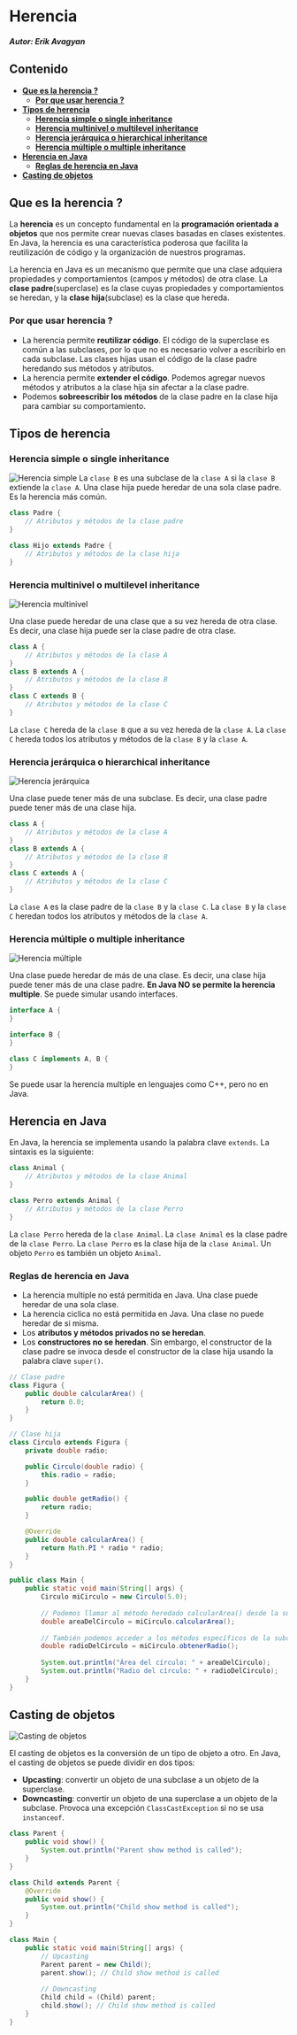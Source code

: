 # Herencia 
##### Autor: Erik Avagyan

## Contenido
- [**Que es la herencia ?**](#que-es-la-herencia)
    - [**Por que usar herencia ?**](#por-que-usar-herencia)
- [**Tipos de herencia**](#tipos-de-herencia)
    - [**Herencia simple o single inheritance**](#herencia-simple-o-single-inheritance)
    - [**Herencia multinivel o multilevel inheritance**](#herencia-multinivel-o-multilevel-inheritance)
    - [**Herencia jerárquica o hierarchical inheritance**](#herencia-jerárquica-o-hierarchical-inheritance)
    - [**Herencia múltiple o multiple inheritance**](#herencia-múltiple-o-multiple-inheritance)
- [**Herencia en Java**](#herencia-en-java)
    - [**Reglas de herencia en Java**](#reglas-de-herencia-en-java)
- [**Casting de objetos**](#casting-de-objetos)

## Que es la herencia ?
La **herencia** es un concepto fundamental en la **programación orientada a objetos** que 
nos permite crear nuevas clases basadas en clases existentes. En Java, la herencia 
es una característica poderosa que facilita la reutilización de código y la organización 
de nuestros programas.

La herencia en Java es un mecanismo que permite que una clase adquiera propiedades y 
comportamientos (campos y métodos) de otra clase. La **clase padre**(superclase) es la clase cuyas
propiedades y comportamientos se heredan, y la **clase hija**(subclase) es la clase que hereda. 

### Por que usar herencia ?
- La herencia permite **reutilizar código**. El código de la superclase es común a las subclases, por lo que no es necesario volver a escribirlo en cada subclase.
Las clases hijas usan el código de la clase padre heredando sus métodos y atributos.
- La herencia permite **extender el código**. Podemos agregar nuevos métodos y atributos a la clase hija sin afectar a la clase padre.
- Podemos **sobreescribir los métodos** de la clase padre en la clase hija para cambiar su comportamiento.

## Tipos de herencia

### Herencia simple o single inheritance
![Herencia simple](https://miro.medium.com/v2/resize:fit:558/format:webp/1*tiWlegYWK335l_yDJLwjgw.png)
La `clase B` es una subclase de la `clase A` si la `clase B` extiende la `clase A`.  Una clase hija puede heredar de una sola clase padre. Es la herencia más común.

```java
class Padre {
    // Atributos y métodos de la clase padre
}

class Hijo extends Padre {
    // Atributos y métodos de la clase hija
}
```
### Herencia multinivel o multilevel inheritance
![Herencia multinivel](https://miro.medium.com/v2/resize:fit:468/format:webp/1*oyUS1L9ShlkWZmENfVQJmg.png)

Una clase puede heredar de una clase que a su vez hereda de otra clase. Es decir, una clase hija puede ser la clase padre de otra clase. 

```java
class A {
    // Atributos y métodos de la clase A
}
class B extends A {
    // Atributos y métodos de la clase B
}
class C extends B {
    // Atributos y métodos de la clase C
}
```
La `clase C` hereda de la `clase B` que a su vez hereda de la `clase A`. La `clase C` hereda todos los atributos y métodos de la `clase B` y la `clase A`.

### Herencia jerárquica o hierarchical inheritance
![Herencia jerárquica](https://miro.medium.com/v2/resize:fit:640/format:webp/1*mFxgt1R-THhRdyKt4ZMH6A.png)

Una clase puede tener más de una subclase. Es decir, una clase padre puede tener más de una clase hija. 

```java
class A {
    // Atributos y métodos de la clase A
}
class B extends A {
    // Atributos y métodos de la clase B
}
class C extends A {
    // Atributos y métodos de la clase C
}
```
La `clase A` es la clase padre de la `clase B` y la `clase C`. La `clase B` y la `clase C` heredan todos los atributos y métodos de la `clase A`.

### Herencia múltiple o multiple inheritance
![Herencia múltiple](https://miro.medium.com/v2/resize:fit:640/format:webp/1*4JFfAofGp7s6DtYRCr-0_g.png)

Una clase puede heredar de más de una clase. Es decir, una clase hija puede tener más de una clase padre. **En Java NO se permite la herencia multiple**. Se puede simular usando interfaces. 

```java
interface A {
}

interface B {
}

class C implements A, B {
}
``` 
Se puede usar la herencia multiple en lenguajes como C++, pero no en Java.

## Herencia en Java
En Java, la herencia se implementa usando la palabra clave `extends`. La sintaxis es la siguiente:

```java
class Animal {
    // Atributos y métodos de la clase Animal
}

class Perro extends Animal {
    // Atributos y métodos de la clase Perro
}
``` 

La `clase Perro` hereda de la `clase Animal`. La `clase Animal` es la clase padre de la `clase Perro`. La `clase Perro` es la clase hija de la `clase Animal`. Un objeto `Perro` es también un objeto `Animal`.

### Reglas de herencia en Java
- La herencia multiple no está permitida en Java. Una clase puede heredar de una sola clase.
- La herencia ciclica no está permitida en Java. Una clase no puede heredar de si misma.
- Los **atributos y métodos privados no se heredan**. 
- Los **constructores no se heredan**. Sin embargo, el constructor de la clase padre se invoca desde el constructor de la clase hija usando la palabra clave `super()`.

```java
// Clase padre
class Figura {
    public double calcularArea() {
        return 0.0;
    }
}

// Clase hija
class Circulo extends Figura {
    private double radio;

    public Circulo(double radio) {
        this.radio = radio;
    }

    public double getRadio() {
        return radio;
    }

    @Override
    public double calcularArea() {
        return Math.PI * radio * radio;
    }
}

public class Main {
    public static void main(String[] args) {
        Circulo miCirculo = new Circulo(5.0);
        
        // Podemos llamar al método heredado calcularArea() desde la subclase
        double areaDelCirculo = miCirculo.calcularArea();
        
        // También podemos acceder a los métodos específicos de la subclase
        double radioDelCirculo = miCirculo.obtenerRadio();
        
        System.out.println("Área del círculo: " + areaDelCirculo);
        System.out.println("Radio del círculo: " + radioDelCirculo);
    }
}
```

## Casting de objetos
![Casting de objetos](https://media.geeksforgeeks.org/wp-content/uploads/20210119153952/Downcasting.jpg)

El casting de objetos es la conversión de un tipo de objeto a otro. En Java, el casting de objetos se puede dividir en dos tipos:
- **Upcasting**: convertir un objeto de una subclase a un objeto de la superclase.
- **Downcasting**: convertir un objeto de una superclase a un objeto de la subclase. Provoca una excepción `ClassCastException` si no se usa `instanceof`.

```java
class Parent {
    public void show() {
        System.out.println("Parent show method is called");
    }
} 

class Child extends Parent {
    @Override
    public void show() {
        System.out.println("Child show method is called");
    }
}

class Main {
    public static void main(String[] args) {
        // Upcasting
        Parent parent = new Child();
        parent.show(); // Child show method is called
        
        // Downcasting
        Child child = (Child) parent;
        child.show(); // Child show method is called
    }
}
```

